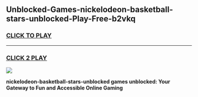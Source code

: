 
## Unblocked-Games-nickelodeon-basketball-stars-unblocked-Play-Free-b2vkq
<h3>
<a href="https://premium76.site?title=nickelodeon-basketball-stars-unblocked&ref=18A1">CLICK TO PLAY</a></h3>
<hr>

<h3>
<a href="https://premium76.site?title=nickelodeon-basketball-stars-unblocked&ref=18A1">CLICK 2 PLAY</a>
  
</h3>

<a href="https://premium76.site?title=nickelodeon-basketball-stars-unblocked&ref=18A1"><img src="https://clearcache.store/games.png"></a>


**nickelodeon-basketball-stars-unblocked games unblocked: Your Gateway to Fun and Accessible Online Gaming**
